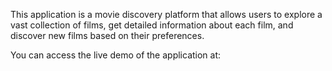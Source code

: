  This application is a movie discovery platform that allows users to explore a vast collection of films, get detailed information about each film, and discover new films based on their preferences.

 You can access the live demo of the application at:
